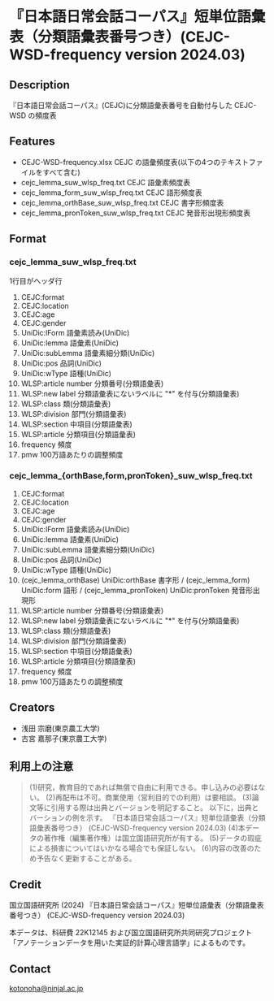# 『日本語日常会話コーパス』短単位語彙表（分類語彙表番号つき）(CEJC-WSD-frequency version 2024.03)

## Description

『日本語日常会話コーパス』(CEJC)に分類語彙表番号を自動付与した CEJC-WSD の頻度表

## Features

- CEJC-WSD-frequency.xlsx CEJC の語彙頻度表(以下の4つのテキストファイルをすべて含む)
- cejc_lemma_suw_wlsp_freq.txt CEJC 語彙素頻度表
- cejc_lemma_form_suw_wlsp_freq.txt CEJC 語形頻度表
- cejc_lemma_orthBase_suw_wlsp_freq.txt CEJC 書字形頻度表
- cejc_lemma_pronToken_suw_wlsp_freq.txt CEJC 発音形出現形頻度表

## Format

### cejc_lemma_suw_wlsp_freq.txt
1行目がヘッダ行

1. CEJC:format		
2. CEJC:location		
3. CEJC:age		
4. CEJC:gender		
5. UniDic:lForm		語彙素読み(UniDic)
6. UniDic:lemma		語彙素(UniDic)
7. UniDic:subLemma	語彙素細分類(UniDic)
8. UniDic:pos		品詞(UniDic)
9. UniDic:wType		語種(UniDic)
10. WLSP:article number	分類番号(分類語彙表)
11. WLSP:new label	分類語彙表にないラベルに "*" を付与(分類語彙表)
12. WLSP:class		類(分類語彙表)
13. WLSP:division	部門(分類語彙表)
14. WLSP:section	中項目(分類語彙表)
15. WLSP:article	分類項目(分類語彙表)
16. frequency		頻度
17. pmw			100万語あたりの調整頻度

### cejc_lemma_{orthBase,form,pronToken}_suw_wlsp_freq.txt

1. CEJC:format		
2. CEJC:location		
3. CEJC:age		
4. CEJC:gender		
5. UniDic:lForm		語彙素読み(UniDic)
6. UniDic:lemma		語彙素(UniDic)
7. UniDic:subLemma	語彙素細分類(UniDic)
8. UniDic:pos		品詞(UniDic)
9. UniDic:wType		語種(UniDic)
10. (cejc_lemma_orthBase) UniDic:orthBase 書字形 / (cejc_lemma_form) UniDic:form 語形 / (cejc_lemma_pronToken) UniDic:pronToken 発音形出現形
11. WLSP:article number	分類番号(分類語彙表)
12. WLSP:new label	分類語彙表にないラベルに "*" を付与(分類語彙表)
13. WLSP:class		類(分類語彙表)
14. WLSP:division	部門(分類語彙表)
15. WLSP:section	中項目(分類語彙表)
16. WLSP:article	分類項目(分類語彙表)
17. frequency		頻度
18. pmw			100万語あたりの調整頻度


## Creators

- 浅田 宗磨(東京農工大学)
- 古宮 嘉那子(東京農工大学)


## 利用上の注意

> (1)研究，教育目的であれば無償で自由に利用できる。申し込みの必要はない。 
> (2)再配布は不可。商業使用（営利目的での利用）は要相談。 
> (3)論文等に引用する際は出典とバージョンを明記すること。
>    以下に，出典とバーションの例を示す。 
>   『日本語日常会話コーパス』短単位語彙表（分類語彙表番号つき） (CEJC-WSD-frequency version 2024.03)
> (4)本データの著作権（編集著作権）は国立国語研究所が有する。
> (5)データの瑕疵による損害についてはいかなる場合でも保証しない。
> (6)内容の改善のため予告なく更新することがある。

## Credit

国立国語研究所 (2024) 『日本語日常会話コーパス』短単位語彙表（分類語彙表番号つき） (CEJC-WSD-frequency version 2024.03)

本データは、科研費 22K12145 および国立国語研究所共同研究プロジェクト「アノテーションデータを用いた実証的計算心理言語学」によるものです。

## Contact

kotonoha@ninjal.ac.jp
